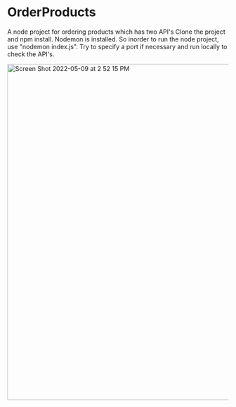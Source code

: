 # OrderProducts
A node project for ordering products which has two API's
Clone the project and npm install.
Nodemon is installed. So inorder to run the node project, use "nodemon index.js". 
Try to specify a port if necessary and run locally to check the API's.

<img width="765" alt="Screen Shot 2022-05-09 at 2 52 15 PM" src="https://user-images.githubusercontent.com/23480136/167477707-fdac4842-b607-4efc-bc83-0f42cf9944b5.png">
